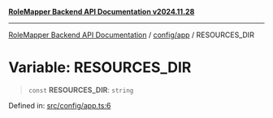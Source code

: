 [**RoleMapper Backend API Documentation v2024.11.28**](../../../README.md)

***

[RoleMapper Backend API Documentation](../../../modules.md) / [config/app](../README.md) / RESOURCES\_DIR

# Variable: RESOURCES\_DIR

> `const` **RESOURCES\_DIR**: `string`

Defined in: [src/config/app.ts:6](https://github.com/FlowCraft-AG/RoleMapper/blob/0866b6f41cea733d4aaa92f0b3af0d2c56ad4eea/backend/src/config/app.ts#L6)
